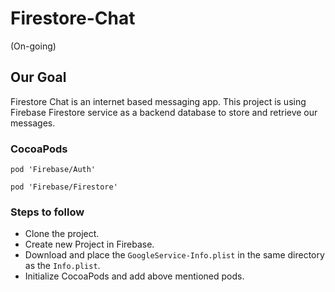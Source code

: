 # Firestore-Chat

(On-going)

## Our Goal

Firestore Chat is an internet based messaging app. This project is using Firebase Firestore service as a backend database to store and retrieve our messages.

### CocoaPods

` pod 'Firebase/Auth' `
  
 ` pod 'Firebase/Firestore' `

### Steps to follow

* Clone the project.
* Create new Project in Firebase.
* Download and place the `GoogleService-Info.plist` in the same directory as the `Info.plist`.
* Initialize CocoaPods and add above mentioned pods.
